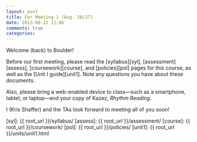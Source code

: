 ```yaml
---
layout: post
title: For Meeting 1 (Aug. 26/27)
date: 2013-08-22 11:06
comments: true
categories: 
---
```


Welcome (back) to Boulder! 

Before our first meeting, please read the [syllabus][syl], [assessment][assess], [coursework][course], and [policies][pol] pages for this course, as well as the [Unit I guide][unit1]. Note any questions you have about these documents.

Also, please bring a web-enabled device to class—such as a smartphone, tablet, or laptop—and your copy of Kazez, *Rhythm Reading*. 

I (Kris Shaffer) and the TAs look forward to meeting all of you soon!


[syl]: {{ root_url }}/syllabus/
[assess]: {{ root_url }}/assessment/
[course]: {{ root_url }}/coursework/
[pol]: {{ root_url }}/policies/
[unit1]: {{ root_url }}/units/unit1.html